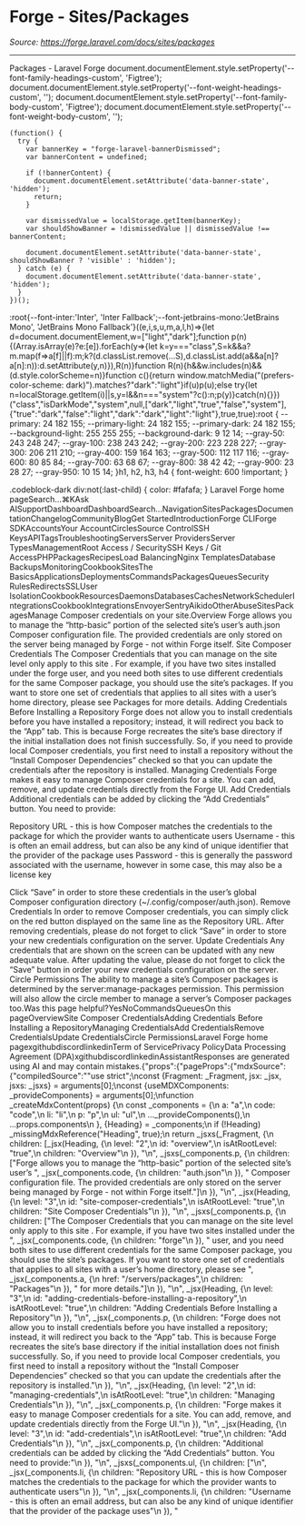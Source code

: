 # Forge - Sites/Packages

*Source: https://forge.laravel.com/docs/sites/packages*

---

Packages - Laravel Forge
              document.documentElement.style.setProperty('--font-family-headings-custom', 'Figtree');
              document.documentElement.style.setProperty('--font-weight-headings-custom', '');
              document.documentElement.style.setProperty('--font-family-body-custom', 'Figtree');
              document.documentElement.style.setProperty('--font-weight-body-custom', '');
            
    (function() {
      try {
        var bannerKey = "forge-laravel-bannerDismissed";
        var bannerContent = undefined;
        
        if (!bannerContent) {
          document.documentElement.setAttribute('data-banner-state', 'hidden');
          return;
        }
        
        var dismissedValue = localStorage.getItem(bannerKey);
        var shouldShowBanner = !dismissedValue || dismissedValue !== bannerContent;
        
        document.documentElement.setAttribute('data-banner-state', shouldShowBanner ? 'visible' : 'hidden');
      } catch (e) {
        document.documentElement.setAttribute('data-banner-state', 'hidden');
      }
    })();
  :root{--font-inter:'Inter', 'Inter Fallback';--font-jetbrains-mono:'JetBrains Mono', 'JetBrains Mono Fallback'}((e,i,s,u,m,a,l,h)=>{let d=document.documentElement,w=["light","dark"];function p(n){(Array.isArray(e)?e:[e]).forEach(y=>{let k=y==="class",S=k&&a?m.map(f=>a[f]||f):m;k?(d.classList.remove(...S),d.classList.add(a&&a[n]?a[n]:n)):d.setAttribute(y,n)}),R(n)}function R(n){h&&w.includes(n)&&(d.style.colorScheme=n)}function c(){return window.matchMedia("(prefers-color-scheme: dark)").matches?"dark":"light"}if(u)p(u);else try{let n=localStorage.getItem(i)||s,y=l&&n==="system"?c():n;p(y)}catch(n){}})("class","isDarkMode","system",null,["dark","light","true","false","system"],{"true":"dark","false":"light","dark":"dark","light":"light"},true,true):root {
    --primary: 24 182 155;
    --primary-light: 24 182 155;
    --primary-dark: 24 182 155;
    --background-light: 255 255 255;
    --background-dark: 9 12 14;
    --gray-50: 243 248 247;
    --gray-100: 238 243 242;
    --gray-200: 223 228 227;
    --gray-300: 206 211 210;
    --gray-400: 159 164 163;
    --gray-500: 112 117 116;
    --gray-600: 80 85 84;
    --gray-700: 63 68 67;
    --gray-800: 38 42 42;
    --gray-900: 23 28 27;
    --gray-950: 10 15 14;
  }h1, h2, h3, h4 {
    font-weight: 600 !important;
}

.codeblock-dark div:not(:last-child) {
    color: #fafafa;
}
Laravel Forge home pageSearch...⌘KAsk AISupportDashboardDashboardSearch...NavigationSitesPackagesDocumentationChangelogCommunityBlogGet StartedIntroductionForge CLIForge SDKAccountsYour AccountCirclesSource ControlSSH KeysAPITagsTroubleshootingServersServer ProvidersServer TypesManagementRoot Access / SecuritySSH Keys / Git AccessPHPPackagesRecipesLoad BalancingNginx TemplatesDatabase BackupsMonitoringCookbookSitesThe BasicsApplicationsDeploymentsCommandsPackagesQueuesSecurity RulesRedirectsSSLUser IsolationCookbookResourcesDaemonsDatabasesCachesNetworkSchedulerIntegrationsCookbookIntegrationsEnvoyerSentryAikidoOtherAbuseSitesPackagesManage Composer credentials on your site.​Overview
Forge allows you to manage the “http-basic” portion of the selected site’s user’s auth.json Composer configuration file. The provided credentials are only stored on the server being managed by Forge - not within Forge itself.
​Site Composer Credentials
The Composer Credentials that you can manage on the site level only apply to this site . For example, if you have two sites installed under the forge user, and you need both sites to use different credentials for the same Composer package, you should use the site’s packages. If you want to store one set of credentials that applies to all sites with a user’s home directory, please see Packages for more details.
​Adding Credentials Before Installing a Repository
Forge does not allow you to install credentials before you have installed a repository; instead, it will redirect you back to the “App” tab. This is because Forge recreates the site’s base directory if the initial installation does not finish successfully. So, if you need to provide local Composer credentials, you first need to install a repository without the “Install Composer Dependencies” checked so that you can update the credentials after the repository is installed.
​Managing Credentials
Forge makes it easy to manage Composer credentials for a site. You can add, remove, and update credentials directly from the Forge UI.
​Add Credentials
Additional credentials can be added by clicking the “Add Credentials” button. You need to provide:

Repository URL - this is how Composer matches the credentials to the package for which the provider wants to authenticate users
Username - this is often an email address, but can also be any kind of unique identifier that the provider of the package uses
Password - this is generally the password associated with the username, however in some case, this may also be a license key

Click “Save” in order to store these credentials in the user’s global Composer configuration directory (~/.config/composer/auth.json).
​Remove Credentials
In order to remove Composer credentials, you can simply click on the red button displayed on the same line as the Repository URL.
After removing credentials, please do not forget to click “Save” in order to store your new credentials configuration on the server.
​Update Credentials
Any credentials that are shown on the screen can be updated with any new adequate value.
After updating the value, please do not forget to click the “Save” button in order your new credentials configuration on the server.
​Circle Permissions
The ability to manage a site’s Composer packages is determined by the server:manage-packages permission. This permission will also allow the circle member to manage a server’s Composer packages too.Was this page helpful?YesNoCommandsQueuesOn this pageOverviewSite Composer CredentialsAdding Credentials Before Installing a RepositoryManaging CredentialsAdd CredentialsRemove CredentialsUpdate CredentialsCircle PermissionsLaravel Forge home pagexgithubdiscordlinkedinTerm of ServicePrivacy PolicyData Processing Agreement (DPA)xgithubdiscordlinkedinAssistantResponses are generated using AI and may contain mistakes.{"props":{"pageProps":{"mdxSource":{"compiledSource":"\"use strict\";\nconst {Fragment: _Fragment, jsx: _jsx, jsxs: _jsxs} = arguments[0];\nconst {useMDXComponents: _provideComponents} = arguments[0];\nfunction _createMdxContent(props) {\n  const _components = {\n    a: \"a\",\n    code: \"code\",\n    li: \"li\",\n    p: \"p\",\n    ul: \"ul\",\n    ..._provideComponents(),\n    ...props.components\n  }, {Heading} = _components;\n  if (!Heading) _missingMdxReference(\"Heading\", true);\n  return _jsxs(_Fragment, {\n    children: [_jsx(Heading, {\n      level: \"2\",\n      id: \"overview\",\n      isAtRootLevel: \"true\",\n      children: \"Overview\"\n    }), \"\\n\", _jsxs(_components.p, {\n      children: [\"Forge allows you to manage the “http-basic” portion of the selected site’s user’s \", _jsx(_components.code, {\n        children: \"auth.json\"\n      }), \" Composer configuration file. The provided credentials are only stored on the server being managed by Forge - not within Forge itself.\"]\n    }), \"\\n\", _jsx(Heading, {\n      level: \"3\",\n      id: \"site-composer-credentials\",\n      isAtRootLevel: \"true\",\n      children: \"Site Composer Credentials\"\n    }), \"\\n\", _jsxs(_components.p, {\n      children: [\"The Composer Credentials that you can manage on the site level only apply to this site . For example, if you have two sites installed under the \", _jsx(_components.code, {\n        children: \"forge\"\n      }), \" user, and you need both sites to use different credentials for the same Composer package, you should use the site’s packages. If you want to store one set of credentials that applies to all sites with a user’s home directory, please see \", _jsx(_components.a, {\n        href: \"/servers/packages\",\n        children: \"Packages\"\n      }), \" for more details.\"]\n    }), \"\\n\", _jsx(Heading, {\n      level: \"3\",\n      id: \"adding-credentials-before-installing-a-repository\",\n      isAtRootLevel: \"true\",\n      children: \"Adding Credentials Before Installing a Repository\"\n    }), \"\\n\", _jsx(_components.p, {\n      children: \"Forge does not allow you to install credentials before you have installed a repository; instead, it will redirect you back to the “App” tab. This is because Forge recreates the site’s base directory if the initial installation does not finish successfully. So, if you need to provide local Composer credentials, you first need to install a repository without the “Install Composer Dependencies” checked so that you can update the credentials after the repository is installed.\"\n    }), \"\\n\", _jsx(Heading, {\n      level: \"2\",\n      id: \"managing-credentials\",\n      isAtRootLevel: \"true\",\n      children: \"Managing Credentials\"\n    }), \"\\n\", _jsx(_components.p, {\n      children: \"Forge makes it easy to manage Composer credentials for a site. You can add, remove, and update credentials directly from the Forge UI.\"\n    }), \"\\n\", _jsx(Heading, {\n      level: \"3\",\n      id: \"add-credentials\",\n      isAtRootLevel: \"true\",\n      children: \"Add Credentials\"\n    }), \"\\n\", _jsx(_components.p, {\n      children: \"Additional credentials can be added by clicking the “Add Credentials” button. You need to provide:\"\n    }), \"\\n\", _jsxs(_components.ul, {\n      children: [\"\\n\", _jsx(_components.li, {\n        children: \"Repository URL - this is how Composer matches the credentials to the package for which the provider wants to authenticate users\"\n      }), \"\\n\", _jsx(_components.li, {\n        children: \"Username - this is often an email address, but can also be any kind of unique identifier that the provider of the package uses\"\n      }), \"